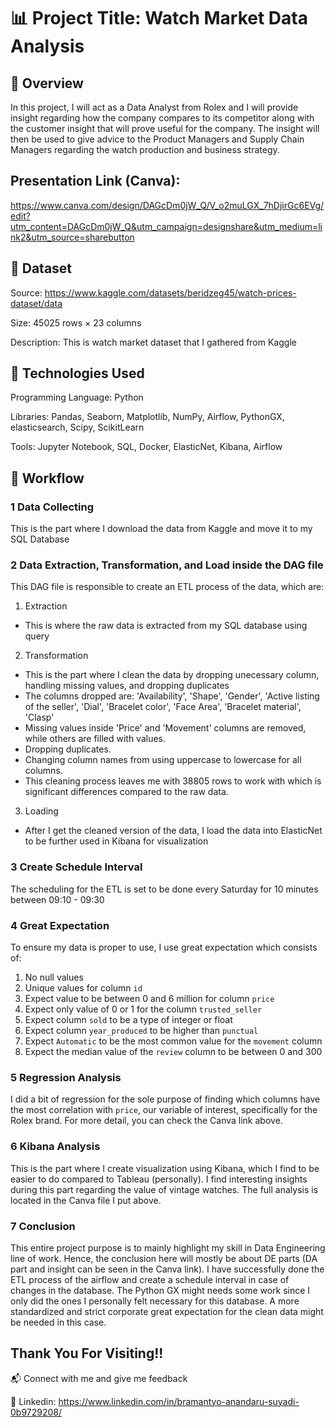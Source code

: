 # 📊 Project Title: Watch Market Data Analysis
## 📝 Overview
In this project, I will act as a Data Analyst from Rolex and I will provide insight regarding how the company compares to its competitor
along with the customer insight that will prove useful for the company. The insight will then be used to give advice to the Product
Managers and Supply Chain Managers regarding the watch production and business strategy.

## Presentation Link (Canva):
https://www.canva.com/design/DAGcDm0jW_Q/V_o2muLGX_7hDjirGc6EVg/edit?utm_content=DAGcDm0jW_Q&utm_campaign=designshare&utm_medium=link2&utm_source=sharebutton 

## 📂 Dataset
Source: https://www.kaggle.com/datasets/beridzeg45/watch-prices-dataset/data 

Size: 45025 rows × 23 columns

Description: This is watch market dataset that I gathered from Kaggle

## 🔧 Technologies Used
Programming Language: Python

Libraries: Pandas, Seaborn, Matplotlib, NumPy, Airflow, PythonGX, elasticsearch, Scipy, ScikitLearn

Tools: Jupyter Notebook, SQL, Docker, ElasticNet, Kibana, Airflow

## 🚀 Workflow
### 1️ Data Collecting
This is the part where I download the data from Kaggle and move it to my SQL Database
### 2 Data Extraction, Transformation, and Load inside the DAG file
This DAG file is responsible to create an ETL process of the data, which are:
1. Extraction
- This is where the raw data is extracted from my SQL database using query
2. Transformation
- This is the part where I clean the data by dropping unecessary column, handling missing values, and dropping duplicates
- The columns dropped are: 'Availability', 'Shape', 'Gender', 'Active listing of the seller', 'Dial', 'Bracelet color', 'Face Area', 'Bracelet material', 'Clasp'
- Missing values inside 'Price' and 'Movement' columns are removed, while others are filled with values.
- Dropping duplicates.
- Changing column names from using uppercase to lowercase for all columns.
- This cleaning process leaves me with 38805 rows to work with which is significant differences compared to the raw data. 
3. Loading
- After I get the cleaned version of the data, I load the data into ElasticNet to be further used in Kibana for visualization
### 3 Create Schedule Interval
The scheduling for the ETL is set to be done every Saturday for 10 minutes between 09:10 - 09:30
### 4 Great Expectation
To ensure my data is proper to use, I use great expectation which consists of:
1. No null values
2. Unique values for column `id`
3. Expect value to be between 0 and 6 million for column `price`
4. Expect only value of 0 or 1 for the column `trusted_seller`
5. Expect column `sold` to be a type of integer or float
6. Expect column `year_produced` to be higher than `punctual`
7. Expect `Automatic` to be the most common value for the `movement` column
8. Expect the median value of the `review` column to be between 0 and 300
### 5 Regression Analysis
I did a bit of regression for the sole purpose of finding which columns have the most correlation with `price`, our variable of interest, specifically for the Rolex brand. For more detail, you can check the Canva link above.
### 6 Kibana Analysis
This is the part where I create visualization using Kibana, which I find to be easier to do compared to Tableau (personally). I find interesting insights during this part regarding the value of vintage watches. The full analysis is located in the Canva file I put above.
### 7 Conclusion
This entire project purpose is to mainly highlight my skill in Data Engineering line of work. Hence, the conclusion here will mostly be about DE parts (DA part and insight can be seen in the Canva link). I have successfully done the ETL process of the airflow and create a schedule interval in case of changes in the database. The Python GX might needs some work since I only did the ones I personally felt necessary for this database. A more standardized and strict corporate great expectation for the clean data might be needed in this case.

## Thank You For Visiting!!

📬 Connect with me and give me feedback

💼 Linkedin: https://www.linkedin.com/in/bramantyo-anandaru-suyadi-0b9729208/ 